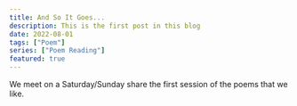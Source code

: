 ```yaml
---
title: And So It Goes...
description: This is the first post in this blog
date: 2022-08-01
tags: ["Poem"]
series: ["Poem Reading"]
featured: true
---
```


We meet on a Saturday/Sunday share the first session of the poems that we like.



